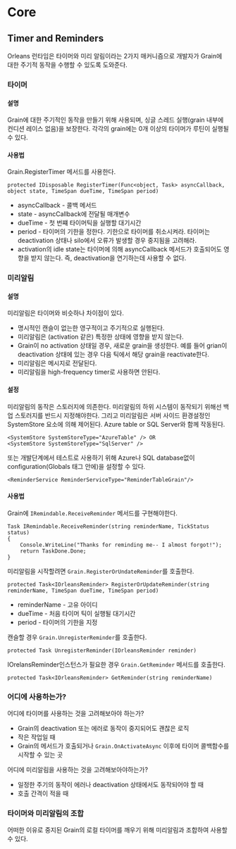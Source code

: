 # Core
## Timer and Reminders
Orleans 런타임은 타이머와 미리 알림이라는 2가지 매커니즘으로 개발자가 Grain에 대한 주기적 동작을 수행할 수 있도록 도와준다.
### 타이머
#### 설명
Grain에 대한 주기적인 동작을 만들기 위해 사용되며, 싱글 스레드 실행(grain 내부에 컨디션 레이스 없음)을 보장한다. 각각의 grain에는 0개 이상의 타이머가 루틴이 실행될 수 있다.
#### 사용법
Grain.RegisterTimer 메서드를 사용한다.
```
protected IDisposable RegisterTimer(Func<object, Task> asyncCallback, object state, TimeSpan dueTime, TimeSpan period)
```
+ asyncCallback - 콜백 메서드
+ state - asyncCallback에 전달될 매개변수
+ dueTime - 첫 번쨰 타이머틱을 실행할 대기시간
+ period - 타이머의 기한을 정한다. 기한으로 타이머를 취소시켜라. 타이머는 deactivation 상태나 silo에서 오류가 발생할 경우 중지됨을 고려해라.
+ activation의 idle state는 타이머에 의해 asyncCallback 메서드가 호출되어도 영향을 받지 않는다. 즉, deactivation을 연기하는데 사용할 수 없다.

### 미리알림
#### 설명
미리알림은 타이머와 비슷하나 차이점이 있다.
+ 명시적인 캔슬이 없는한 영구적이고 주기적으로 실행된다.
+ 미리알림은 (activation 같은) 특정한 상태에 영향을 받지 않는다.
+ Grain이 no activation 상태일 경우, 새로운 grain을 생성한다. 예를 들어 grian이 deactivation 상태에 있는 경우 다음 틱에서 해당 grain을 reactivate한다.
+ 미리알림은 메시지로 전달된다.
+ 미리알림을 high-frequency timer로 사용하면 안된다.

#### 설정
미리알림의 동작은 스토러지에 의존한다. 미리알림의 하위 시스템이 동작되기 위해선 백업 스토러지를 반드시 지정해야한다. 그리고 미리알림은 서버 사이드 환경설정인  SystemStore 요소에 의해 제어된다. Azure table or SQL Server와 함께 작동된다.
```
<SystemStore SystemStoreType="AzureTable" /> OR
<SystemStore SystemStoreType="SqlServer" />
```
또는 개발단계에서 테스트로 사용하기 위해 Azure나 SQL database없이 configuration(Globals 태그 안에)을 설정할 수 있다.
```
<ReminderService ReminderServiceType="ReminderTableGrain"/>
```
#### 사용법
Grain에 `IRemindable.ReceiveReminder` 메서드를 구현해야한다.
```
Task IRemindable.ReceiveReminder(string reminderName, TickStatus status)
{
    Console.WriteLine("Thanks for reminding me-- I almost forgot!");
    return TaskDone.Done;
}
```
미리알림을 시작할려면 `Grain.RegisterOrUndateReminder`를 호출한다.
```
protected Task<IOrleansReminder> RegisterOrUpdateReminder(string reminderName, TimeSpan dueTime, TimeSpan period)
```
+ reminderName - 고유 아이디
+ dueTime - 처음 타이머 틱이 실행될 대기시간
+ period - 타이머의 기한을 지정

캔슬할 경우 `Grain.UnregisterReminder`를 호출한다.
```
protected Task UnregisterReminder(IOrleansReminder reminder)
```
IOrelansReminder인스턴스가 필요한 경우 `Grain.GetReminder` 메서드를 호출한다.
```
protected Task<IOrleansReminder> GetReminder(string reminderName)
```

### 어디에 사용하는가?
어디에 타이머를 사용하는 것을 고려해보아야 하는가?
+ Grain의 deactivation 또는 에러로 동작이 중지되어도 괜찮은 로직
+ 작은 작업일 때
+ Grain의 메서드가 호출되거나 `Grain.OnActivateAsync` 이후에 타이머 콜백함수를 시작할 수 있는 곳

어디에 미리알림을 사용하는 것을 고려해보아야하는가?
+ 일정한 주기의 동작이 에러나 deactivation 상태에서도 동작되어야 할 때
+ 호출 간격이 적을 때

### 타이머와 미리알림의 조합
어떠한 이유로 중지된 Grain의 로컬 타이머를 깨우기 위해 미리알림과 조합하여 사용할 수 있다.
